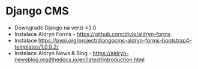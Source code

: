 # Django CMS
* Downgrade Django na verzi <3.0
* Instalace Aldryn Forms - https://github.com/divio/aldryn-forms 
* Instalace https://pypi.org/project/djangocms-aldryn-forms-bootstrap4-templates/1.0.0.2/
* Instalace Aldryn News & Blog - https://aldryn-newsblog.readthedocs.io/en/latest/introduction.html
